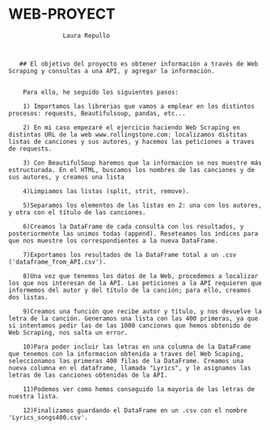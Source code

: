  
 
   # WEB-PROYECT
   
                   Laura Repullo



       ## El objetivo del proyecto es obtener información a través de Web Scraping y consultas a una API, y agregar la información.


        Para ello, he seguido los siguientes pasos:
        
        1) Importamos las librerias que vamos a emplear en los distintos procesos: requests, Beautifulsoup, pandas, etc...
        
        2) En mi caso empezaré el ejercicio haciendo Web Scraping en distintas URL de la web www.rollingstone.com: localizamos distitas listas de canciones y sus autores, y hacemos las peticiones a traves de requests.
        
        3) Con BeautifulSoup haremos que la informacion se nos muestre más estructurada. En el HTML, buscamos los nombres de las canciones y de sus autores, y creamos una lista
        
        4)Limpiamos las listas (split, strit, remove).
        
        5)Separamos los elementos de las listas en 2: una con los autores, y otra con el título de las canciones.

        6)Creamos la DataFrame de cada consulta con los resultados, y posteriormente las unimos todas (append). Reseteamos los indices para que nos muestre los correspondientes a la nueva DataFrame.
        
        7)Exportamos los resultados de la DataFrame total a un .csv ('dataframe_from_API.csv').
        
        8)Una vez que tenemos los datos de la Web, procedemos a localizar los que nos interesan de la API. Las peticiones a la API requieren que informemos del autor y del título de la canción; para ello, creamos dos listas.
        
        9)Creamos una función que recibe autor y título, y nos devuelve la letra de la canción. Generamos una lista con las 400 primeras, ya que si intentamos pedir las de las 1000 canciones que hemos obtenido de Web Scraping, nos salta un error.
        
        10)Para poder incluir las letras en una columna de la DataFrame que tenemos con la informacion obtenida a traves del Web Scaping, seleccionamos las primeras 400 filas de la DataFrame. Creamos una nueva columna en el dataframe, llamada "Lyrics", y le asignamos las letras de las canciones obtenidas de la API.
        
        11)Podemos ver como hemos conseguido la mayoria de las letras de nuestra lista. 
        
        12)Finalizamos guardando el DataFrame en un .csv con el nombre 'Lyrics_songs400.csv'.